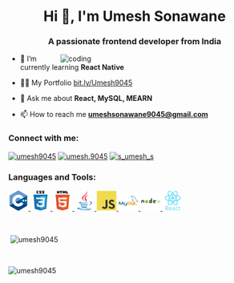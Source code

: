 <h1 align="center">Hi 👋, I'm Umesh Sonawane</h1>
<h3 align="center">A passionate frontend developer from India</h3>
<img align="right" alt="coding" width="400" src="https://media.tenor.com/2uyENRmiUt0AAAAC/coding.gif">

- 🌱 I’m currently learning **React Native**

- 👨‍💻 My Portfolio [bit.ly/Umesh9045](https://umesh9045.github.io/portfolio_2022/index.html)

- 💬 Ask me about **React, MySQL, MEARN**

- 📫 How to reach me **umeshsonawane9045@gmail.com**

<h3 align="left">Connect with me:</h3>
<p align="left">
<a href="https://linkedin.com/in/umesh9045" target="blank"><img align="center" src="https://raw.githubusercontent.com/rahuldkjain/github-profile-readme-generator/master/src/images/icons/Social/linked-in-alt.svg" alt="umesh9045" height="30" width="40" /></a>
<a href="https://www.youtube.com/@umesh.9045" target="blank"><img align="center" src="https://raw.githubusercontent.com/rahuldkjain/github-profile-readme-generator/master/src/images/icons/Social/youtube.svg" alt="umesh.9045" height="30" width="40" /></a>
<a href="https://twitter.com/s_umesh_s" target="blank"><img align="center" src="https://raw.githubusercontent.com/rahuldkjain/github-profile-readme-generator/master/src/images/icons/Social/twitter.svg" alt="s_umesh_s" height="30" width="40" /></a>
</p>

<h3 align="left">Languages and Tools:</h3>
<p align="left"> <a href="https://www.w3schools.com/cpp/" target="_blank" rel="noreferrer"> <img src="https://raw.githubusercontent.com/devicons/devicon/master/icons/cplusplus/cplusplus-original.svg" alt="cplusplus" width="40" height="40"/> </a> <a href="https://www.w3schools.com/css/" target="_blank" rel="noreferrer"> <img src="https://raw.githubusercontent.com/devicons/devicon/master/icons/css3/css3-original-wordmark.svg" alt="css3" width="40" height="40"/> </a> <a href="https://www.w3.org/html/" target="_blank" rel="noreferrer"> <img src="https://raw.githubusercontent.com/devicons/devicon/master/icons/html5/html5-original-wordmark.svg" alt="html5" width="40" height="40"/> </a> <a href="https://www.java.com" target="_blank" rel="noreferrer"> <img src="https://raw.githubusercontent.com/devicons/devicon/master/icons/java/java-original.svg" alt="java" width="40" height="40"/> </a> <a href="https://developer.mozilla.org/en-US/docs/Web/JavaScript" target="_blank" rel="noreferrer"> <img src="https://raw.githubusercontent.com/devicons/devicon/master/icons/javascript/javascript-original.svg" alt="javascript" width="40" height="40"/> </a> <a href="https://www.mysql.com/" target="_blank" rel="noreferrer"> <img src="https://raw.githubusercontent.com/devicons/devicon/master/icons/mysql/mysql-original-wordmark.svg" alt="mysql" width="40" height="40"/> </a> <a href="https://nodejs.org" target="_blank" rel="noreferrer"> <img src="https://raw.githubusercontent.com/devicons/devicon/master/icons/nodejs/nodejs-original-wordmark.svg" alt="nodejs" width="40" height="40"/> </a> <a href="https://reactjs.org/" target="_blank" rel="noreferrer"> <img src="https://raw.githubusercontent.com/devicons/devicon/master/icons/react/react-original-wordmark.svg" alt="react" width="40" height="40"/> </a> </p>
<br>
<p>&nbsp;<img align="center" src="https://github-readme-stats.vercel.app/api?username=umesh9045&show_icons=true&locale=en" alt="umesh9045" /></p>
<br>
<p><img align="conter" src="https://github-readme-stats.vercel.app/api/top-langs?username=umesh9045&show_icons=true&locale=en&layout=compact" alt="umesh9045" /></p>
